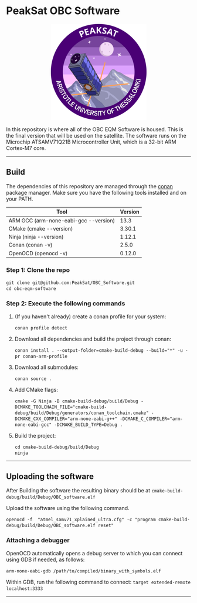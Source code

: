 # PeakSat OBC Software

<p align="center">
    <img src="https://github.com/PeakSat/OBC_Software/blob/main/media/peaksat_logo.png?raw=true" alt="peaksat_logo"/>
</p>
In this repository is where all of the OBC EQM Software is housed. This is the final version that will be used on the satellite.
The software runs on the Microchip ATSAMV71Q21B Microcontroller Unit, which is a 32-bit ARM Cortex-M7 core.

------------

## Build

The dependencies of this repository are managed through the [conan](https://conan.io/) package manager.
Make sure you have the following tools installed and on your PATH.

| **Tool**                              | **Version** |
|---------------------------------------|-------------|
| ARM GCC (arm-none-eabi-gcc --version) | 13.3        |
| CMake   (cmake --version)             | 3.30.1      |
| Ninja   (ninja --version)             | 1.12.1      |
| Conan   (conan -v)                    | 2.5.0       |
| OpenOCD (openocd -v)                  | 0.12.0      |

### Step 1: Clone the repo
   ```shell
   git clone git@github.com:PeakSat/OBC_Software.git
   cd obc-eqm-software
   ```
### Step 2: Execute the following commands
1. (If you haven't already) create a conan profile for your system:
   ```shell
   conan profile detect
   ```
2. Download all dependencies and build the project through conan:
   ```shell
   conan install . --output-folder=cmake-build-debug --build="*" -u -pr conan-arm-profile
   ```
3. Download all submodules:
   ```shell
   conan source .
   ```
4. Add CMake flags:
   ```shell
   cmake -G Ninja -B cmake-build-debug/build/Debug -DCMAKE_TOOLCHAIN_FILE="cmake-build-debug/build/Debug/generators/conan_toolchain.cmake" -DCMAKE_CXX_COMPILER="arm-none-eabi-g++" -DCMAKE_C_COMPILER="arm-none-eabi-gcc" -DCMAKE_BUILD_TYPE=Debug .
   ```
5. Build the project:
   ```shell
   cd cmake-build-debug/build/Debug
   ninja
   ```
------------

## Uploading the software

After Building the software the resulting binary should be at `cmake-build-debug/build/Debug/OBC_software.elf`

Upload the software using the following command.
```shell
openocd -f  "atmel_samv71_xplained_ultra.cfg" -c "program cmake-build-debug/build/Debug/OBC_software.elf reset"
```
### Attaching a debugger
OpenOCD automatically opens a debug server to which you can connect using
GDB if needed, as follows:
```shell
arm-none-eabi-gdb /path/to/compiled/binary_with_symbols.elf
```
Within GDB, run the following command to connect:
`target extended-remote localhost:3333`

------------
